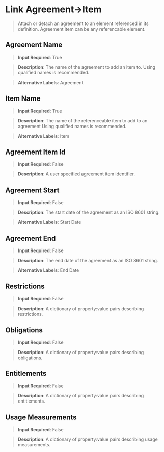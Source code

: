# Link Agreement->Item
>	Attach or detach an agreement to an element referenced in its definition. Agreement item can be any referencable element.

## Agreement Name
>	**Input Required**: True

>	**Description**: The name of the agreement to add an item to. Using qualified names is recommended.

>	**Alternative Labels**: Agreement


## Item Name
>	**Input Required**: True

>	**Description**: The name of the referenceable  item to add to an agreement  Using qualified names is recommended.

>	**Alternative Labels**: Item


## Agreement Item Id
>	**Input Required**: False

>	**Description**: A user specified agreement item identifier.


## Agreement Start
>	**Input Required**: False

>	**Description**: The start date of the agreement as an ISO 8601 string.

>	**Alternative Labels**: Start Date


## Agreement End
>	**Input Required**: False

>	**Description**: The end date of the agreement as an ISO 8601 string.

>	**Alternative Labels**: End Date


## Restrictions
>	**Input Required**: False

>	**Description**: A dictionary of property:value pairs describing restrictions.


## Obligations
>	**Input Required**: False

>	**Description**: A dictionary of property:value pairs describing obligations.


## Entitlements
>	**Input Required**: False

>	**Description**: A dictionary of property:value pairs describing entitlements.


## Usage Measurements
>	**Input Required**: False

>	**Description**: A dictionary of property:value pairs describing usage measurements.


